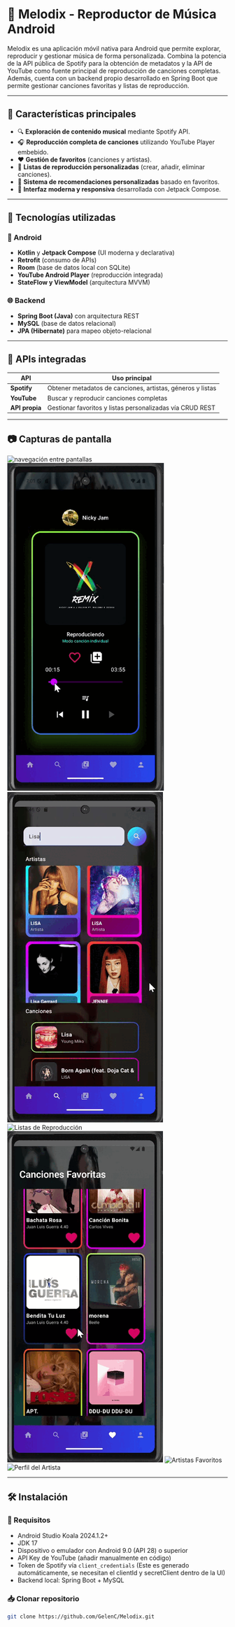 # 🎵 Melodix - Reproductor de Música Android

Melodix es una aplicación móvil nativa para Android que permite explorar, reproducir y gestionar música de forma personalizada. Combina la potencia de la API pública de Spotify para la obtención de metadatos y la API de YouTube como fuente principal de reproducción de canciones completas. Además, cuenta con un backend propio desarrollado en Spring Boot que permite gestionar canciones favoritas y listas de reproducción.

---

## 🚀 Características principales

- 🔍 **Exploración de contenido musical** mediante Spotify API.
- 🎧 **Reproducción completa de canciones** utilizando YouTube Player embebido.
- ❤️ **Gestión de favoritos** (canciones y artistas).
- 📝 **Listas de reproducción personalizadas** (crear, añadir, eliminar canciones).
- 🤖 **Sistema de recomendaciones personalizadas** basado en favoritos.
- 📱 **Interfaz moderna y responsiva** desarrollada con Jetpack Compose.

---

## 🧱 Tecnologías utilizadas

### 📱 Android

- **Kotlin** y **Jetpack Compose** (UI moderna y declarativa)
- **Retrofit** (consumo de APIs)
- **Room** (base de datos local con SQLite)
- **YouTube Android Player** (reproducción integrada)
- **StateFlow y ViewModel** (arquitectura MVVM)

### 🌐 Backend

- **Spring Boot (Java)** con arquitectura REST
- **MySQL** (base de datos relacional)
- **JPA (Hibernate)** para mapeo objeto-relacional

---

## 📡 APIs integradas

| API         | Uso principal                                                  |
|-------------|----------------------------------------------------------------|
| **Spotify** | Obtener metadatos de canciones, artistas, géneros y listas    |
| **YouTube** | Buscar y reproducir canciones completas                       |
| **API propia** | Gestionar favoritos y listas personalizadas vía CRUD REST  |

---

## 📷 Capturas de pantalla

![navegación entre pantallas](screenshots/navegación.gif)
![Reproductor de música](screenshots/reproductor.gif)
![Buscador de artistas y canciones](screenshots/buscador.gif)
![Listas de Reproducción](screenshots/playlists.gif)
![Canciones Favoritas](screenshots/canciones.gif)
![Artistas Favoritos](screenshots/ArtistasFavoritos.gif)
![Perfil del Artista](screenshots/perfilArtista.gif)


---

## 🛠️ Instalación

### 🔧 Requisitos

- Android Studio Koala 2024.1.2+
- JDK 17
- Dispositivo o emulador con Android 9.0 (API 28) o superior
- API Key de YouTube (añadir manualmente en código)
- Token de Spotify vía `client_credentials` (Este es generado automáticamente, se necesitan el clientId y secretClient dentro de la UI)
- Backend local: Spring Boot + MySQL

### 📥 Clonar repositorio

```bash
git clone https://github.com/GelenC/Melodix.git
